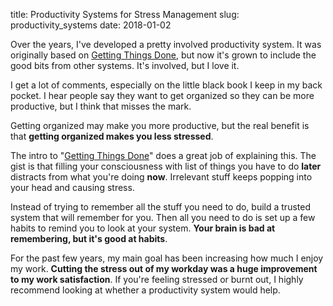 title: Productivity Systems for Stress Management
slug: productivity_systems
date: 2018-01-02

Over the years, I've developed a pretty involved productivity system.
It was originally based on [Getting Things Done],
but now it's grown to include the good bits from other systems.
It's involved, but I love it.

I get a lot of comments,
especially on the little black book I keep in my back pocket.
I hear people say they want to get organized so they can be more productive,
but I think that misses the mark.

Getting organized may make you more productive,
but the real benefit is that **getting organized makes you less stressed**.

The intro to "[Getting Things Done]" does a great job of explaining this.
The gist is that filling your consciousness with list of things you have to do **later**
distracts from what you're doing **now**.
Irrelevant stuff keeps popping into your head and causing stress.

Instead of trying to remember all the stuff you need to do,
build a trusted system that will remember for you.
Then all you need to do is set up a few habits to remind you to look at your system.
**Your brain is bad at remembering, but it's good at habits**.

For the past few years, my main goal has been increasing how much I enjoy my work.
**Cutting the stress out of my workday was a huge improvement to my work satisfaction**.
If you're feeling stressed or burnt out,
I highly recommend looking at whether a productivity system would help.

[Getting Things Done]: https://www.amazon.com/Getting-Things-Done-Stress-Free-Productivity/
